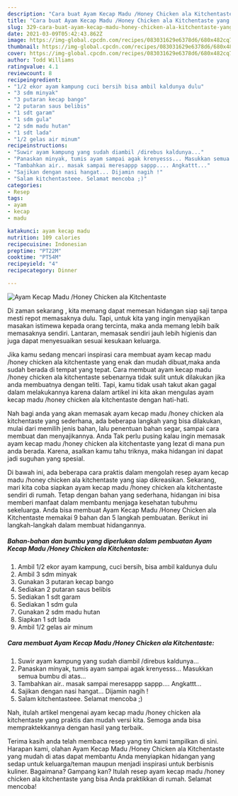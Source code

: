 ```yaml
---
description: "Cara buat Ayam Kecap Madu /Honey Chicken ala Kitchentaste yang lezat dan Mudah Dibuat"
title: "Cara buat Ayam Kecap Madu /Honey Chicken ala Kitchentaste yang lezat dan Mudah Dibuat"
slug: 329-cara-buat-ayam-kecap-madu-honey-chicken-ala-kitchentaste-yang-lezat-dan-mudah-dibuat
date: 2021-03-09T05:42:43.862Z
image: https://img-global.cpcdn.com/recipes/083031629e6378d6/680x482cq70/ayam-kecap-madu-honey-chicken-ala-kitchentaste-foto-resep-utama.jpg
thumbnail: https://img-global.cpcdn.com/recipes/083031629e6378d6/680x482cq70/ayam-kecap-madu-honey-chicken-ala-kitchentaste-foto-resep-utama.jpg
cover: https://img-global.cpcdn.com/recipes/083031629e6378d6/680x482cq70/ayam-kecap-madu-honey-chicken-ala-kitchentaste-foto-resep-utama.jpg
author: Todd Williams
ratingvalue: 4.1
reviewcount: 8
recipeingredient:
- "1/2 ekor ayam kampung cuci bersih bisa ambil kaldunya dulu"
- "3 sdm minyak"
- "3 putaran kecap bango"
- "2 putaran saus belibis"
- "1 sdt garam"
- "1 sdm gula"
- "2 sdm madu hutan"
- "1 sdt lada"
- "1/2 gelas air minum"
recipeinstructions:
- "Suwir ayam kampung yang sudah diambil /direbus kaldunya..."
- "Panaskan minyak, tumis ayam sampai agak krenyesss... Masukkan semua bumbu di atas..."
- "Tambahkan air.. masak sampai meresappp sappp.... Angkattt..."
- "Sajikan dengan nasi hangat... Dijamin nagih !"
- "Salam kitchentasteee. Selamat mencoba ;)"
categories:
- Resep
tags:
- ayam
- kecap
- madu

katakunci: ayam kecap madu 
nutrition: 109 calories
recipecuisine: Indonesian
preptime: "PT22M"
cooktime: "PT54M"
recipeyield: "4"
recipecategory: Dinner

---
```



![Ayam Kecap Madu /Honey Chicken ala Kitchentaste](https://img-global.cpcdn.com/recipes/083031629e6378d6/680x482cq70/ayam-kecap-madu-honey-chicken-ala-kitchentaste-foto-resep-utama.jpg)

Di zaman  sekarang , kita memang dapat memesan hidangan siap saji tanpa mesti repot memasaknya dulu. Tapi, untuk kita yang ingin menyajikan masakan istimewa kepada orang tercinta, maka anda memang lebih baik memasaknya sendiri. Lantaran, memasak sendiri jauh lebih higienis dan juga dapat menyesuaikan sesuai kesukaan keluarga.

Jika kamu sedang mencari inspirasi cara membuat ayam kecap madu /honey chicken ala kitchentaste yang enak dan mudah dibuat,maka anda sudah berada di tempat yang tepat. Cara membuat ayam kecap madu /honey chicken ala kitchentaste  sebenarnya tidak sulit untuk dilakukan jika anda membuatnya dengan teliti. Tapi, kamu tidak usah takut akan gagal dalam melakukannya 
karena dalam artikel ini kita akan mengulas ayam kecap madu /honey chicken ala kitchentaste dengan hati-hati.  



Nah bagi anda yang akan memasak ayam kecap madu /honey chicken ala kitchentaste yang sederhana, ada beberapa langkah yang bisa dilakukan, mulai dari memilih jenis bahan, lalu penentuan bahan segar, sampai cara membuat dan menyajikannya. Anda Tak perlu pusing kalau ingin memasak ayam kecap madu /honey chicken ala kitchentaste yang lezat di mana pun anda berada. Karena, asalkan kamu  tahu triknya, maka hidangan ini dapat jadi suguhan yang spesial.

Di bawah ini, ada beberapa cara praktis  dalam mengolah resep ayam kecap madu /honey chicken ala kitchentaste yang siap dikreasikan. Sekarang, mari kita coba siapkan ayam kecap madu /honey chicken ala kitchentaste sendiri di rumah. Tetap dengan bahan yang sederhana, hidangan ini bisa memberi manfaat dalam membantu menjaga kesehatan tubuhmu sekeluarga. Anda bisa membuat Ayam Kecap Madu /Honey Chicken ala Kitchentaste memakai 9 bahan dan 5 langkah pembuatan. Berikut ini langkah-langkah dalam membuat hidangannya.

<!--inarticleads1-->

##### Bahan-bahan dan bumbu yang diperlukan dalam pembuatan Ayam Kecap Madu /Honey Chicken ala Kitchentaste:

1. Ambil 1/2 ekor ayam kampung, cuci bersih, bisa ambil kaldunya dulu
1. Ambil 3 sdm minyak
1. Gunakan 3 putaran kecap bango
1. Sediakan 2 putaran saus belibis
1. Sediakan 1 sdt garam
1. Sediakan 1 sdm gula
1. Gunakan 2 sdm madu hutan
1. Siapkan 1 sdt lada
1. Ambil 1/2 gelas air minum




<!--inarticleads2-->

##### Cara membuat Ayam Kecap Madu /Honey Chicken ala Kitchentaste:

1. Suwir ayam kampung yang sudah diambil /direbus kaldunya...
1. Panaskan minyak, tumis ayam sampai agak krenyesss... Masukkan semua bumbu di atas...
1. Tambahkan air.. masak sampai meresappp sappp.... Angkattt...
1. Sajikan dengan nasi hangat... Dijamin nagih !
1. Salam kitchentasteee. Selamat mencoba ;)




Nah, itulah artikel mengenai  ayam kecap madu /honey chicken ala kitchentaste  yang praktis dan mudah versi kita. Semoga anda bisa mempraktekkannya dengan hasil yang terbaik. 

Terima kasih anda telah membaca resep yang tim kami tampilkan di sini. Harapan kami, olahan  Ayam Kecap Madu /Honey Chicken ala Kitchentaste yang mudah di atas dapat membantu Anda menyiapkan hidangan yang sedap untuk keluarga/teman maupun menjadi inspirasi untuk berbisnis kuliner. Bagaimana? Gampang kan? Itulah resep ayam kecap madu /honey chicken ala kitchentaste yang bisa Anda praktikkan di rumah. Selamat mencoba!

